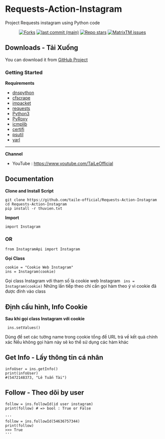 # Requests-Action-Instagram

Project Requests instagram using Python code

<p align="center">
<a href="#"><img alt="Forks" src="https://img.shields.io/github/forks/taile-official/Requests-Action-Instagram?style=for-the-badge"></a>
<a href="#"><img alt="last commit (main)" src="https://img.shields.io/github/last-commit/taile-official/Requests-Action-Instagram/main?color=green&style=for-the-badge"></a>
<a href="#"><img alt="Repo stars" src="https://img.shields.io/github/stars/taile-official/Requests-Action-Instagram?style=for-the-badge&color=yellow"></a>
<a href="https://github.com/taile-official/Requests-Action-Instagrams"><img alt="MatrixTM issues" src="https://img.shields.io/github/issues/taile-official/Requests-Action-Instagram?color=purple&style=for-the-badge"></a>

  

## Downloads - Tải Xuống

You can download it from [GitHub Project](https://github.com/taile-official/Requests-Action-Instagram)

### Getting Started

**Requirements**

* [dnspython](https://github.com/rthalley/dnspython)
* [cfscrape](https://github.com/Anorov/cloudflare-scrape)
* [impacket](https://github.com/SecureAuthCorp/impacket)
* [requests](https://github.com/psf/requests)
* [Python3](https://www.python.org/downloads/release/python-3106/)
* [PyRoxy](https://github.com/MatrixTM/PyRoxy)
* [icmplib](https://github.com/ValentinBELYN/icmplib)
* [certifi](https://github.com/certifi/python-certifi)
* [psutil](https://github.com/giampaolo/psutil)
* [yarl](https://github.com/aio-libs/yarl)
---

**Channel**
* YouTube : https://www.youtube.com/TaiLeOfficial

## Documentation
**Clone and Install Script**

```shell script
git clone https://github.com/taile-official/Requests-Action-Instagram
cd Requests-Action-Instagram
pip install -r thuvien.txt
```


**Import**

```shell script
import Instagram
```

### OR

```shell script
from InstagramApi import Instagram
```

**Gọi Class**

```shell script
cookie = "Cookie Web Instagram"
ins = Instagram(cookie)
```
Gọi class Instagram với tham số là cookie web Instagram ``` ins = Instagram(cookie)```
Những lần tiếp theo chỉ cần gọi hàm theo ý vì cookie đã được đính vào class

## Định cấu hình, Info Cookie
**Sau khi gọi class Instagram với cookie**
```shell script
 ins.setValues()
```
Dùng để set các tường name trong cookie tổng để URL trả về kết quả chính xác
Nếu không gọi hàm này sẽ ko thể sử dụng các hàm khác

  
## Get Info - Lấy thông tin cá nhân
```shell script
infoUser = ins.getInfo()
print(infoUser)
#(5472148373, "Lê Tuấn Tài")
```
  
## Follow - Theo dõi by user
```shell script
follow = ins.followId(id user instagram)
print(follow) # => bool : True or False

'''
follow = ins.followId(54636757344)
print(follow)
>>> True
'''
```

